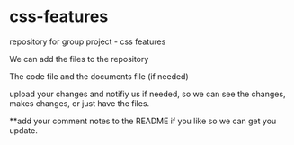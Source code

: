 # css-features
repository for group project - css features


We can add the files to the repository

The code file and the documents file (if needed)

upload your changes and notifiy us if needed, so we can see the changes, makes changes, or just have the files.

**add your comment notes to the README if you like so we can get you update.


